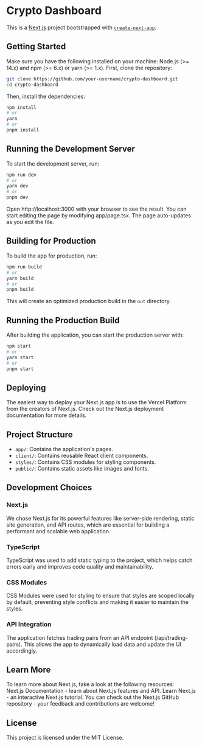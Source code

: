 # Crypto Dashboard

This is a [Next.js](https://nextjs.org) project bootstrapped with [`create-next-app`](https://nextjs.org/docs/app/api-reference/cli/create-next-app).

## Getting Started

Make sure you have the following installed on your machine: Node.js (>= 14.x) and npm (>= 6.x) or yarn (>= 1.x). First, clone the repository:

```bash
git clone https://github.com/your-username/crypto-dashboard.git
cd crypto-dashboard
```

Then, install the dependencies:

```bash
npm install
# or
yarn
# or
pnpm install
```

## Running the Development Server

To start the development server, run:

```bash
npm run dev
# or
yarn dev
# or
pnpm dev
```

Open http://localhost:3000 with your browser to see the result. You can start editing the page by modifying app/page.tsx. The page auto-updates as you edit the file.

## Building for Production

To build the app for production, run:

```bash
npm run build
# or
yarn build
# or
pnpm build
```
This will create an optimized production build in the `out` directory.

## Running the Production Build

After building the application, you can start the production server with:

```bash
npm start
# or
yarn start
# or
pnpm start
```

## Deploying

The easiest way to deploy your Next.js app is to use the Vercel Platform from the creators of Next.js. Check out the Next.js deployment documentation for more details.

## Project Structure


* `app/`: Contains the application's pages.
* `client/`: Contains reusable React client components.
* `styles/`: Contains CSS modules for styling components.
* `public/`: Contains static assets like images and fonts.

## Development Choices

### Next.js
We chose Next.js for its powerful features like server-side rendering, static site generation, and API routes, which are essential for building a performant and scalable web application.

### TypeScript
TypeScript was used to add static typing to the project, which helps catch errors early and improves code quality and maintainability.

### CSS Modules
CSS Modules were used for styling to ensure that styles are scoped locally by default, preventing style conflicts and making it easier to maintain the styles.

### API Integration
The application fetches trading pairs from an API endpoint (/api/trading-pairs). This allows the app to dynamically load data and update the UI accordingly.

## Learn More
To learn more about Next.js, take a look at the following resources:  
Next.js Documentation - learn about Next.js features and API.
Learn Next.js - an interactive Next.js tutorial.
You can check out the Next.js GitHub repository - your feedback and contributions are welcome!  

## License
This project is licensed under the MIT License.


